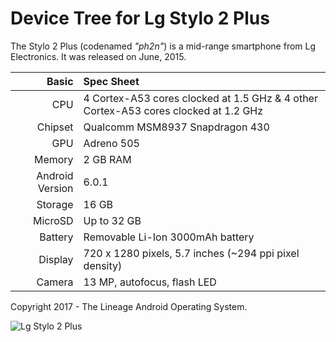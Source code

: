 Device Tree for Lg Stylo 2 Plus
==============================================

The Stylo 2 Plus (codenamed _"ph2n"_) is a mid-range smartphone from Lg Electronics.
It was released on June, 2015.

Basic   | Spec Sheet
-------:|:-------------------------
CPU     | 4 Cortex-A53 cores clocked at 1.5 GHz & 4 other Cortex-A53 cores clocked at 1.2 GHz
Chipset | Qualcomm MSM8937 Snapdragon 430
GPU     | Adreno 505
Memory  | 2 GB RAM
Android Version | 6.0.1
Storage | 16 GB
MicroSD | Up to 32 GB
Battery | Removable Li-Ion 3000mAh battery
Display | 720 x 1280 pixels, 5.7 inches (~294 ppi pixel density)
Camera  | 13 MP, autofocus, flash LED

Copyright 2017 - The Lineage Android Operating System.

![Lg Stylo 2 Plus](http://pocketnow.com/wp-content/uploads/2016/07/LG-Stylo-2-Plus.jpg "Lg Stylo 2 Plus")
